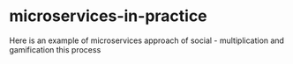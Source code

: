 # microservices-in-practice
Here is an example of microservices approach of social - multiplication and gamification this process
